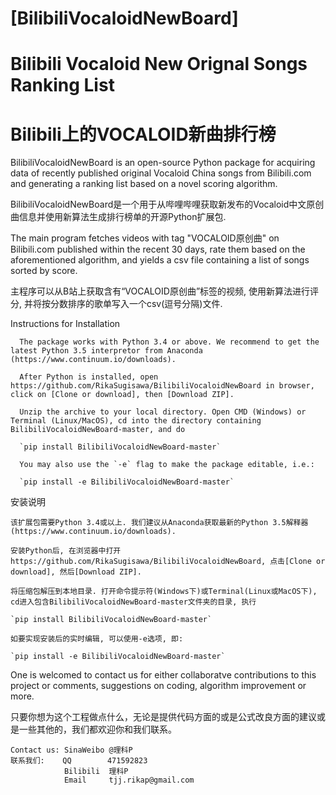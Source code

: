 # [BilibiliVocaloidNewBoard]
# Bilibili Vocaloid New Orignal Songs Ranking List
# Bilibili上的VOCALOID新曲排行榜

  BilibiliVocaloidNewBoard is an open-source Python package for acquiring data of recently published original Vocaloid China songs from Bilibili.com and generating a ranking list based on a novel scoring algorithm.

  BilibiliVocaloidNewBoard是一个用于从哔哩哔哩获取新发布的Vocaloid中文原创曲信息并使用新算法生成排行榜单的开源Python扩展包.


  The main program fetches videos with tag "VOCALOID原创曲" on Bilibili.com published within the recent 30 days, rate them based on the aforementioned algorithm, and yields a csv file containing a list of songs sorted by score.

  主程序可以从B站上获取含有“VOCALOID原创曲”标签的视频, 使用新算法进行评分, 并将按分数排序的歌单写入一个csv(逗号分隔)文件.


  Instructions for Installation

      The package works with Python 3.4 or above. We recommend to get the latest Python 3.5 interpretor from Anaconda (https://www.continuum.io/downloads).

      After Python is installed, open https://github.com/RikaSugisawa/BilibiliVocaloidNewBoard in browser, click on [Clone or download], then [Download ZIP].

      Unzip the archive to your local directory. Open CMD (Windows) or Terminal (Linux/MacOS), cd into the directory containing BilibiliVocaloidNewBoard-master, and do

      `pip install BilibiliVocaloidNewBoard-master`

      You may also use the `-e` flag to make the package editable, i.e.:

      `pip install -e BilibiliVocaloidNewBoard-master`


  安装说明

    该扩展包需要Python 3.4或以上. 我们建议从Anaconda获取最新的Python 3.5解释器(https://www.continuum.io/downloads).

    安装Python后, 在浏览器中打开https://github.com/RikaSugisawa/BilibiliVocaloidNewBoard, 点击[Clone or download], 然后[Download ZIP].

    将压缩包解压到本地目录. 打开命令提示符(Windows下)或Terminal(Linux或MacOS下), cd进入包含BilibiliVocaloidNewBoard-master文件夹的目录, 执行

    `pip install BilibiliVocaloidNewBoard-master`

    如要实现安装后的实时编辑, 可以使用-e选项, 即:

    `pip install -e BilibiliVocaloidNewBoard-master`


  One is welcomed to contact us for either collaboratve contributions to this project or comments, suggestions on coding, algorithm improvement or more.

  只要你想为这个工程做点什么，无论是提供代码方面的或是公式改良方面的建议或是一些其他的，我们都欢迎你和我们联系。

    Contact us: SinaWeibo @理科P
    联系我们:    QQ        471592823
                Bilibili  理科P
                Email     tjj.rikap@gmail.com
